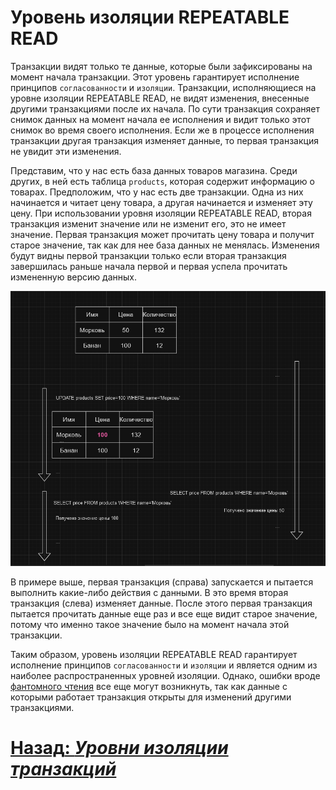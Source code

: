 # Уровень изоляции REPEATABLE READ

Транзакции видят только те данные, которые были зафиксированы на момент начала транзакции. Этот уровень гарантирует
исполнение принципов `согласованности` и `изоляции`. Транзакции, исполняющиеся на уровне изоляции REPEATABLE READ,
не видят изменения, внесенные другими транзакциями после их начала. По сути транзакция сохраняет снимок данных на момент
начала ее исполнения и видит только этот снимок во время своего исполнения. Если же в процессе исполнения транзакции
другая транзакция изменяет данные, то первая транзакция не увидит эти изменения.

Представим, что у нас есть база данных товаров магазина. Среди других, в ней есть таблица `products`, которая содержит
информацию о товарах. Предположим, что у нас есть две транзакции. Одна из них начинается и читает цену товара,
а другая начинается и изменяет эту цену. При использовании уровня изоляции REPEATABLE READ, вторая транзакция изменит
значение или не изменит его, это не имеет значение. Первая транзакция может прочитать цену товара и получит старое 
значение, так как для нее база данных не менялась. Изменения будут видны первой транзакции только если вторая транзакция
завершилась раньше начала первой и первая успела прочитать измененную версию данных.

![repeatable read](../../../src/transactions/repeatable-read.png)

В примере выше, первая транзакция (справа) запускается и пытается выполнить какие-либо действия с данными. В это время 
вторая транзакция (слева) изменяет данные. После этого первая транзакция пытается прочитать данные еще раз и все еще видит
старое значение, потому что именно такое значение было на момент начала этой транзакции.

Таким образом, уровень изоляции REPEATABLE READ гарантирует исполнение принципов `согласованности` и `изоляции` и является
одним из наиболее распространенных уровней изоляции. Однако, ошибки вроде
[фантомного чтения](../problems/phantom-reads.md) все еще могут возникнуть, так как данные с которыми работает транзакция
открыты для изменений другими транзакциями.

# [**Назад**: *Уровни изоляции транзакций*](../principles/isolation.md)

